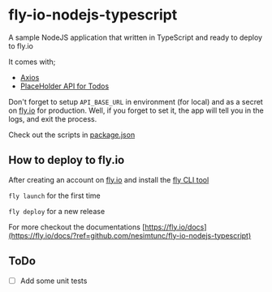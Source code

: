 # fly-io-nodejs-typescript

A sample NodeJS application that written in TypeScript and ready to deploy to fly.io

It comes with;

- [Axios](https://axios-http.com/?ref=github.com/nesimtunc/fly-io-nodejs-typescript)
- [PlaceHolder API for Todos](https://jsonplaceholder.typicode.com/)

Don't forget to setup `API_BASE_URL` in environment (for local) and as a secret on [fly.io](https://fly.io/?ref=github.com/nesimtunc/fly-io-nodejs-typescript) for production. Well, if you forget to set it, the app will tell you in the logs, and exit the process.

Check out the scripts in [package.json](package.json)

## How to deploy to fly.io

After creating an account on [fly.io](https://fly.io/?ref=github.com/nesimtunc/fly-io-nodejs-typescript) and install the [fly CLI tool](https://fly.io/docs/getting-started/installing-flyctl/?ref=github.com/nesimtunc/fly-io-nodejs-typescript)

`fly launch` for the first time

`fly deploy` for a new release

For more checkout the documentations [https://fly.io/docs](https://fly.io/docs/?ref=github.com/nesimtunc/fly-io-nodejs-typescript)

## ToDo

- [ ] Add some unit tests
